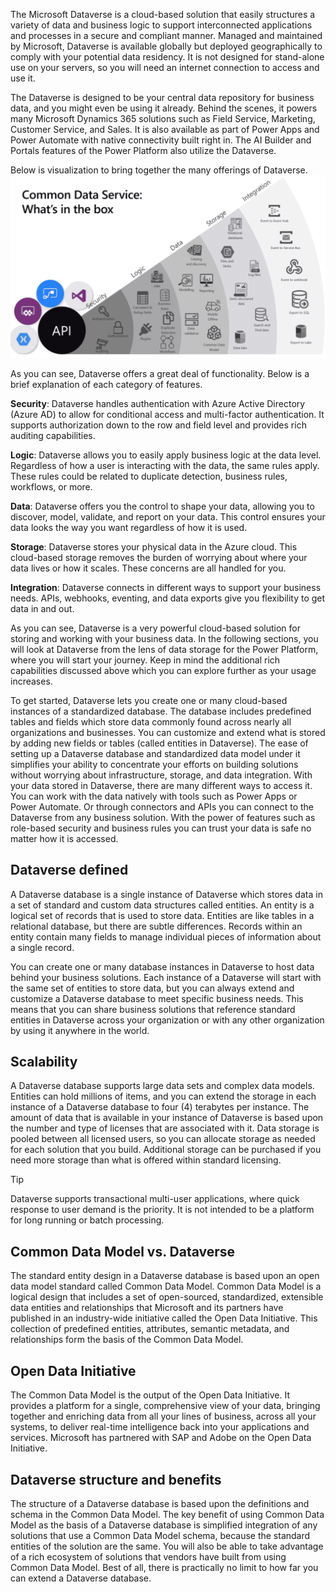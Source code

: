 The Microsoft Dataverse is a cloud-based solution that easily structures a variety of data and business logic to support interconnected applications and processes in a secure and compliant manner. Managed and maintained by Microsoft, Dataverse is available globally but deployed geographically to comply with your potential data residency. It is not designed for stand-alone use on your servers, so you will need an internet connection to access and use it. 

The Dataverse is designed to be your central data repository for business data, and you might even be using it already. Behind the scenes, it powers many Microsoft Dynamics 365 solutions such as Field Service, Marketing, Customer Service, and Sales. It is also available as part of Power Apps and Power Automate with native connectivity built right in. The AI Builder and Portals features of the Power Platform also utilize the Dataverse.

Below is visualization to bring together the many offerings of Dataverse.  
    ![Dataverse API options](../media/common-data-service-diagram.png)

As you can see, Dataverse offers a great deal of functionality. Below is a brief explanation of each category of features.

**Security**: Dataverse handles authentication with Azure Active Directory (Azure AD) to allow for conditional access and multi-factor authentication. It supports authorization down to the row and field level and provides rich auditing capabilities. 

**Logic**: Dataverse allows you to easily apply business logic at the data level. Regardless of how a user is interacting with the data, the same rules apply. These rules could be related to duplicate detection, business rules, workflows, or more.

**Data**: Dataverse offers you the control to shape your data, allowing you to discover, model, validate, and report on your data. This control ensures your data looks the way you want regardless of how it is used.

**Storage**: Dataverse stores your physical data in the Azure cloud. This cloud-based storage removes the burden of worrying about where your data lives or how it scales. These concerns are all handled for you.

**Integration**: Dataverse connects in different ways to support your business needs. APIs, webhooks, eventing, and data exports give you flexibility to get data in and out.

As you can see, Dataverse is a very powerful cloud-based solution for storing and working with your business data. In the following sections, you will look at Dataverse from the lens of data storage for the Power Platform, where you will start your journey. Keep in mind the additional rich capabilities discussed above which you can explore further as your usage increases. 

To get started, Dataverse lets you create one or many cloud-based instances of a standardized database. The database includes predefined tables and fields which store data commonly found across nearly all organizations and businesses. You can customize and extend what is stored by adding new fields or tables (called entities in Dataverse). The ease of setting up a Dataverse database and standardized data model under it simplifies your ability to concentrate your efforts on building solutions without worrying about infrastructure, storage, and data integration.
With your data stored in Dataverse, there are many different ways to access it. You can work with the data natively with tools such as Power Apps or Power Automate. Or through connectors and APIs you can connect to the Dataverse from any business solution. With the power of features such as role-based security and business rules you can trust your data is safe no matter how it is accessed. 

## Dataverse defined

A Dataverse database is a single instance of Dataverse which stores data in a set of standard and custom data structures called entities. An entity is a logical set of records that is used to store data. Entities are like tables in a relational database, but there are subtle differences. Records within an entity contain many fields to manage individual pieces of information about a single record.

You can create one or many database instances in Dataverse to host data behind your business solutions. Each instance of a Dataverse will start with the same set of entities to store data, but you can always extend and customize a Dataverse database to meet specific business needs. This means that you can share business solutions that reference standard entities in Dataverse across your organization or with any other organization by using it anywhere in the world.

## Scalability

A Dataverse database supports large data sets and complex data models. Entities can hold millions of items, and you can extend the storage in each instance of a Dataverse database to four (4) terabytes per instance. The amount of data that is available in your instance of Dataverse is based upon the number and type of licenses that are associated with it. Data storage is pooled between all licensed users, so you can allocate storage as needed for each solution that you build. Additional storage can be purchased if you need more storage than what is offered within standard licensing. 

> [!TIP]
> Dataverse supports transactional multi-user applications, where quick response to user demand is the priority. It is not intended to be a platform for long running or batch processing.

## Common Data Model vs. Dataverse

The standard entity design in a Dataverse database is based upon an open data model standard called Common Data Model. Common Data Model is a logical design that includes a set of open-sourced, standardized, extensible data entities and relationships that Microsoft and its partners have published in an industry-wide initiative called the Open Data Initiative. This collection of predefined entities, attributes, semantic metadata, and relationships form the basis of the Common Data Model.

## Open Data Initiative

The Common Data Model is the output of the Open Data Initiative. It provides a platform for a single, comprehensive view of your data, bringing together and enriching data from all your lines of business, across all your systems, to deliver real-time intelligence back into your applications and services. Microsoft has partnered with SAP and Adobe on the Open Data Initiative.

## Dataverse structure and benefits

The structure of a Dataverse database is based upon the definitions and schema in the Common Data Model. The key benefit of using Common Data Model as the basis of a Dataverse database is simplified integration of any solutions that use a Common Data Model schema, because the standard entities of the solution are the same. You will also be able to take advantage of a rich ecosystem of solutions that vendors have built from using Common Data Model. Best of all, there is practically no limit to how far you can extend a Dataverse database.

